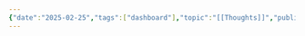 ```yaml
---
{"date":"2025-02-25","tags":["dashboard"],"topic":"[[Thoughts]]","publish":true,"PassFrontmatter":true}
---
```


